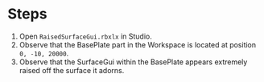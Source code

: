 # Steps

1. Open `RaisedSurfaceGui.rbxlx` in Studio.
2. Observe that the BasePlate part in the Workspace is located at position `0, -10, 20000`.
3. Observe that the SurfaceGui within the BasePlate appears extremely raised off the surface it adorns.

